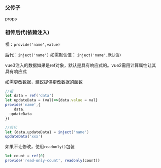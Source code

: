 ### 父传子

props

### 祖传后代(依赖注入)

祖：`provide('name',value)`

后代：`inject('name')`  如需默认值： `inject('name',默认值)`

vue3注入的数据如果是ref对象，默认是具有响应式的。vue2需用计算属性让其具有响应式

如需更改数据，建议提供更改数据的函数

```js
//祖
let data = ref('data')
let updateData = (val)=>{data.value = val}
provide('name',{
	data,
  updateData
})
```

```js
//后代
let {data,updateData} = inject('name')
updateData('xxx')
```

如果不让修改，使用`readonly()`包装

```js
let count = ref(0)
provide('read-only-count', readonly(count))
```



